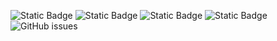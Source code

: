 ![Static Badge](https://img.shields.io/badge/blacklists-60-000000) ![Static Badge](https://img.shields.io/badge/blacklisted-2929851-cc0000) ![Static Badge](https://img.shields.io/badge/whitelisted-2243-00CC00) ![Static Badge](https://img.shields.io/badge/streaming_blacklist-28107-000000) ![GitHub issues](https://img.shields.io/github/issues/fabriziosalmi/blacklists)

